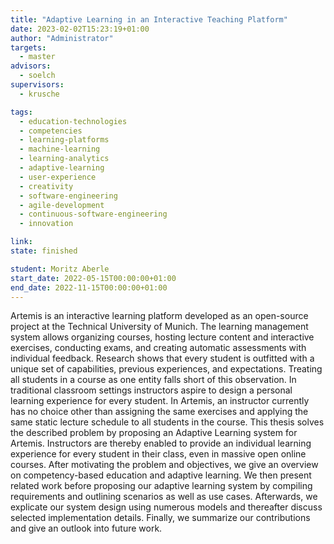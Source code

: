 ```yaml
---
title: "Adaptive Learning in an Interactive Teaching Platform"
date: 2023-02-02T15:23:19+01:00
author: "Administrator"
targets:
  - master
advisors:
  - soelch
supervisors:
  - krusche

tags:
  - education-technologies
  - competencies
  - learning-platforms
  - machine-learning
  - learning-analytics
  - adaptive-learning
  - user-experience
  - creativity
  - software-engineering
  - agile-development
  - continuous-software-engineering
  - innovation

link: 
state: finished

student: Moritz Aberle
start_date: 2022-05-15T00:00:00+01:00
end_date: 2022-11-15T00:00:00+01:00
---
```

Artemis is an interactive learning platform developed as an open-source project at the Technical University of Munich. The learning management system allows organizing courses, hosting lecture content and interactive exercises, conducting exams, and creating automatic assessments with individual feedback. Research shows that every student is outfitted with a unique set of capabilities, previous experiences, and expectations. Treating all students in a course as one entity falls short of this observation. In traditional classroom settings instructors aspire to design a personal learning experience for every student. In Artemis, an instructor currently has no choice other than assigning the same exercises and applying the same static lecture schedule to all students in the course.
This thesis solves the described problem by proposing an Adaptive Learning system for Artemis. Instructors are thereby enabled to provide an individual learning experience for every student in their class, even in massive open online courses.
After motivating the problem and objectives, we give an overview on competency-based education and adaptive learning. We then present related work before proposing our adaptive learning system by compiling requirements and outlining scenarios as well as use cases. Afterwards, we explicate our system design using numerous models and thereafter discuss selected implementation details. Finally, we summarize our contributions and give an outlook into future work.
